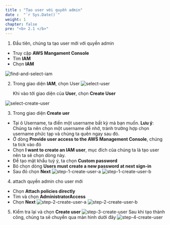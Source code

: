 ```yaml
---
title : "Tạo user với quyền admin"
date :  "`r Sys.Date()`" 
weight: 1
chapter: false
pre: "<b> 2.1 </b>"
---
```


1. Đầu tiên, chúng ta tạo user mới với quyền admin
- Truy cập **AWS Mangament Console**
- Tìm **IAM**
- Chọn **IAM**

![find-and-select-iam](../../../images/find-and-select-iam.png)

2. Trong giao diện **IAM**, chọn User
![select-user](../../../images/select-user.png)

    Khi vào tới giao diện của **User**, chọn **Create User**

![select-create-user](../../../images/select-create-user.png)

3. Trong giao diện **Create uer**
- Tại ô Username, ta điền một username bất kỳ mà bạn muốn.
**Lưu ý**: Chúng ta nên chọn một username dễ nhớ, tránh trường hợp chọn username phức tạp và chúng ta quên ngay sau đó.
- Ở dòng **Provide user access to the AWS Management Console**, chúng ta tick vào đó
- Chọn **I want to create an IAM user**, mục đích của chúng ta là tạo user nên ta sẽ chọn dòng này.
- Để tạo mật khẩu tuỳ ý, ta chọn **Custom password**
- Bỏ chọn dòng **Users must create a new password at next sign-in**
- Sau đó chọn **Next**
![step-1-create-user-a](../../../images/step-1-create-user-a.png)
![step-1-create-user-b](../../../images/step-1-create-user-b.png)

4. attach quyền admin cho user mới
- Chọn **Attach policies directly**
- Tim và chọn **AdministratorAccess**
- Chọn **Next**
![step-2-create-user-a](../../../images/step-2-create-user-a.png)
![step-2-create-user-b](../../../images/step-2-create-user-b.png)

5. Kiểm tra lại và chọn **Create user**
![step-3-create-user](../../../images/step-3-create-user.png)
Sau khi tạo thành công, chúng ta sẽ chuyển qua màn hình dưới đây
![step-4-create-user](../../../images/step-4-create-user.png)


